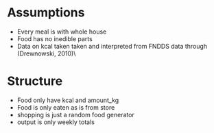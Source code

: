 # Assumptions

- Every meal is with whole house
- Food has no inedible parts
- Data on kcal taken taken and interpreted from FNDDS data through (Drewnowski, 2010)\

# Structure

- Food only have kcal and amount_kg
- Food is only eaten as is from store
- shopping is just a random food generator
- output is only weekly totals
